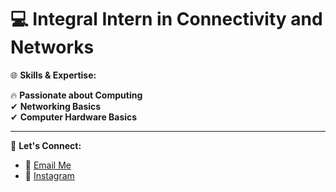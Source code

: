# 💻 **Integral Intern in Connectivity and Networks**

🌐 **Skills & Expertise:**

🔥 **Passionate about Computing**  
✔ **Networking Basics**  
✔ **Computer Hardware Basics**


---

🚀 **Let's Connect:**  
- 📧 [Email Me](mailto:davidisraelcamposrifo@gmail.com) 
- 📸 [Instagram](https://www.instagram.com/david.cr26/)  


